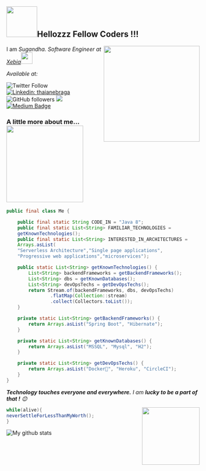 <h2><img src="https://media.giphy.com/media/f3oXKfLFPCQxdLECS8/giphy.gif" width="80">Hellozzz Fellow Coders !!! </h2>
<img align='right' src="https://media.giphy.com/media/KCN0qOs0hCz9TkJxzA/giphy.gif" width="250">
<p>I am <i>Sugandha. </i><em>Software Engineer at <a href="https://xebia.com">Xebia</a><img src="https://media.giphy.com/media/WUlplcMpOCEmTGBtBW/giphy.gif" width="30">
</em></p>
<p><i>Available at:</i></p>

![Twitter Follow](https://img.shields.io/twitter/follow/sapra_sugandha?label=Follow)
[![Linkedin: thaianebraga](https://img.shields.io/badge/sugandha-blue?style=flat-square&logo=Linkedin&logoColor=white&link=https://www.linkedin.com/in/sugandha-sapra/)](https://www.linkedin.com/in/sugandha-sapra/)
![GitHub followers](https://img.shields.io/github/followers/SugandhaSapra?label=Follow&style=social)
![](https://visitor-badge.glitch.me/badge?page_id=SugandhaSapra)
[![Medium Badge](https://img.shields.io/badge/-@sugzsapra-03a57a?style=flat-square&labelColor=000000&logo=Medium&link=https://medium.com/@sugzsapra/)](https://medium.com/@sugzsapra/)


###  A little more about me...  <img src="https://media.giphy.com/media/TfSJ4EZlt6HKUCr7F2/giphy.gif" width="200">

```java
public final class Me {

    public final static String CODE_IN = "Java 8";
    public final static List<String> FAMILIAR_TECHNOLOGIES = 
    getKnownTechnologies();
    public final static List<String> INTERESTED_IN_ARCHITECTURES = 
    Arrays.asList(
    "Serverless Architecture","Single page applications",
    "Progressive web applications","microservices");

    public static List<String> getKnownTechnologies() {
        List<String> backendFrameworks = getBackendFrameworks();
        List<String> dbs = getKnownDatabases();
        List<String> devOpsTechs = getDevOpsTechs();
        return Stream.of(backendFrameworks, dbs, devOpsTechs)
                .flatMap(Collection::stream)
                .collect(Collectors.toList());
    }

    private static List<String> getBackendFrameworks() {
        return Arrays.asList("Spring Boot", "Hibernate");
    }

    private static List<String> getKnownDatabases() {
        return Arrays.asList("MSSQL", "Mysql", "H2");
    }

    private static List<String> getDevOpsTechs() {
        return Arrays.asList("Docker🐳", "Heroku", "CircleCI");
    }
}
```


<em><b>Technology touches everyone and everywhere.</b> I am <b>lucky to be a part of that !</b> 😊</em>

<img src="https://media.giphy.com/media/fAUvkY2LAJJre50kMr/giphy.gif" width="150" align =right> 

```java
while(alive){   
neverSettleForLessThanMyWorth();
}
```



![My github stats](https://github-readme-stats.vercel.app/api?username=SugandhaSapra&count_private=true&show_icons=true)
